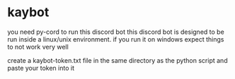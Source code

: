 # kaybot

you need py-cord to run this discord bot
this discord bot is designed to be run inside a linux/unix environment. if you run it on windows expect things to not work very well

create a kaybot-token.txt file in the same directory as the python script and paste your token into it
